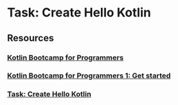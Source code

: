 # Task: Create Hello Kotlin

## Resources
### <a href="https://developer.android.com/courses/kotlin-bootcamp/overview">Kotlin Bootcamp for Programmers<a/>
### <a href="https://developer.android.com/codelabs/kotlin-bootcamp-introduction">Kotlin Bootcamp for Programmers 1: Get started<a/>
### <a href="https://developer.android.com/codelabs/kotlin-bootcamp-introduction#4">Task: Create Hello Kotlin<a/>
